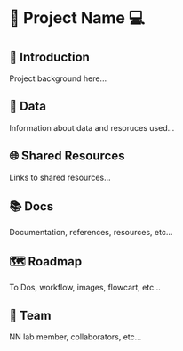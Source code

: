 🧬  Project Name 💻
=====================

## 🦠 Introduction 

Project background here...

## 💾  Data

Information about data and resoruces used...

## 🌐  Shared Resources

Links to shared resources...

## 📚  Docs

Documentation, references, resources, etc...

## 🗺️  Roadmap

To Dos, workflow, images, flowcart, etc...

## 🙌  Team

NN lab member, collaborators, etc... 
